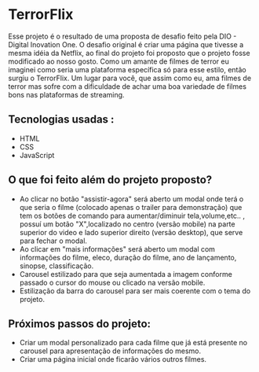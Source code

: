 # **TerrorFlix**

Esse projeto é o resultado de uma proposta de desafio feito pela DIO - Digital Inovation One. O desafio original é criar uma página que tivesse a mesma idéia da Netflix, ao final do projeto foi proposto que o projeto fosse modificado ao nosso gosto. 
Como um amante de filmes de terror eu imaginei como seria uma plataforma específica só para esse estilo, então surgiu o TerrorFlix. Um lugar para você, que assim como eu, ama filmes de terror mas sofre com a dificuldade de achar uma boa variedade de filmes bons nas plataformas de streaming.

 ## Tecnologias usadas :
* HTML
* CSS
* JavaScript

## O que foi feito além do projeto proposto?
* Ao clicar no botão "assistir-agora" será aberto um modal onde terá o que seria o filme (colocado apenas o trailer para demonstração) que tem os botões de comando para aumentar/diminuir tela,volume,etc.. , possuí um botão "X",localizado no centro (versão mobile) na parte superior do video e lado superior direito (versão desktop), que serve para fechar o modal.
* Ao clicar em "mais informações" será aberto um modal com informações do filme, eleco, duração do filme, ano de lançamento, sinopse, classificação.
* Carousel estilizado para que seja aumentada a imagem conforme passado o cursor do mouse ou clicado na versão mobile.
* Estilização da barra do carousel para ser mais coerente com o tema do projeto. 

## Próximos passos do projeto:
* Criar um modal personalizado para cada filme que já está presente no carousel para apresentação de informações do mesmo.
* Criar uma página inicial onde ficarão vários outros filmes.


